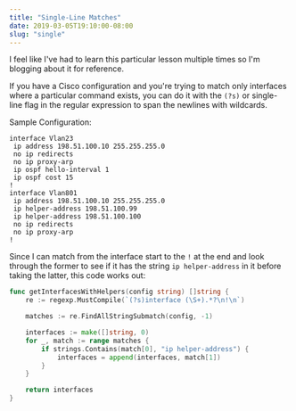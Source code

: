 ```yaml
---
title: "Single-Line Matches"
date: 2019-03-05T19:10:00-08:00
slug: "single"
---
```


I feel like I've had to learn this particular lesson multiple times so I'm
blogging about it for reference.

If you have a Cisco configuration and you're trying to match only interfaces
where a particular command exists, you can do it with the `(?s)` or single-line
flag in the regular expression to span the newlines with wildcards.

Sample Configuration:

```plain
interface Vlan23
 ip address 198.51.100.10 255.255.255.0
 no ip redirects
 no ip proxy-arp
 ip ospf hello-interval 1
 ip ospf cost 15
!
interface Vlan801
 ip address 198.51.100.10 255.255.255.0
 ip helper-address 198.51.100.99
 ip helper-address 198.51.100.100
 no ip redirects
 no ip proxy-arp
!
```

Since I can match from the interface start to the `!` at the end and look
through the former to see if it has the string `ip helper-address` in it before
taking the latter, this code works out:

```go
func getInterfacesWithHelpers(config string) []string {
	re := regexp.MustCompile(`(?s)interface (\S+).*?\n!\n`)

	matches := re.FindAllStringSubmatch(config, -1)

	interfaces := make([]string, 0)
	for _, match := range matches {
		if strings.Contains(match[0], "ip helper-address") {
			interfaces = append(interfaces, match[1])
		}
	}

	return interfaces
}
```
